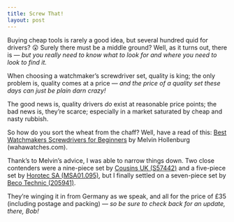 ```yaml
---
title: Screw That!
layout: post
---
```


Buying cheap tools is rarely a good idea, but several hundred quid for drivers? 😲 Surely there must be a middle ground? Well, as it turns out, there is — <i>but you really need to know what to look for and where you need to look to find it.</i> 

When choosing a watchmaker’s screwdriver set, quality is king; the only problem is, quality comes at a price — <i>and the price of a quality set these days can just be plain darn crazy!</i>

The good news is, quality drivers <i>do</i> exist at reasonable price points; the bad news is, they’re scarce; especially in a market saturated by cheap and nasty rubbish. 

So how do you sort the wheat from the chaff? Well, have a read of this: [Best Watchmakers Screwdrivers for Beginners](https://wahawatches.com/best-watchmaker-screwdrivers-for-beginners/) by Melvin Hollenburg (wahawatches.com).

Thank’s to Melvin’s advice, I was able to narrow things down. Two close contenders were a nine-piece set by [Cousins UK (S57442)](https://www.cousinsuk.com/product/cousins-swiss-style-sets-rotating-stands#) and a five-piece set by [Horotec SA (MSA01.095)](https://www.amazon.co.uk/KD89-Watchmakers-Screwdrivers-Chrome-Plated-0-60-0-80-1-00-1-2-1-4/dp/B0C945P8D1), but I finally settled on a seven-piece set by [Beco Technic (205941)](https://www.beco-technic.com/en/7-screwdrivers-0-6-2-0-mm-blastic-box-with-spare-blades/205941). 

They’re winging it in from Germany as we speak, and all for the price of £35 (including postage and packing)&nbsp;— <i>so be sure to check back for an update, there, Bob!</i>

<center>
<b>
<!-- Display the countdown timer in an element -->
<p id="demo"></p>
<script>

// Set the date we're counting down to
var countDownDate = new Date("Dec 18, 2024 13:00:00").getTime();

// Update the count down every 1 second
var x = setInterval(function() {

  // Get today's date and time
  var now = new Date().getTime();

  // Find the distance between now and the count down date
  var distance = countDownDate - now;

  // Time calculations for days, hours, minutes and seconds
  var days = Math.floor(distance / (1000 * 60 * 60 * 24));
  var hours = Math.floor((distance % (1000 * 60 * 60 * 24)) / (1000 * 60 * 60));
  var minutes = Math.floor((distance % (1000 * 60 * 60)) / (1000 * 60));
  var seconds = Math.floor((distance % (1000 * 60)) / 1000);

  // Display the result in the element with id="demo"
  document.getElementById("demo").innerHTML = days + "d " + hours + "h "
  + minutes + "m " + seconds + "s " + " until delivery! 🚚";

  // If the count down is finished, write some text 
  if (distance < 0) {
    clearInterval(x);
    document.getElementById("demo").innerHTML = "";
  }
}, 1000);
</script>
</b>
</center>

<!-- <center>UPDATE: An update will follow shortly! </center> -->


<!--

> “If you want to experience Horotec quality without the Horotec price, check out the sets from Beco’s own brand.”

I’m not a professional watchmaker (I’m hardly a professional <i>anything</i>). -->



